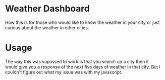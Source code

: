 # Weather Dashboard

How this is for those who would like to know the weather in your city or just curious about the weather in other cities.

# Usage

The way this was supossed to work is that you search up a city then it would give you a response of the next five days of weather in that city. But I couldn't figure out what my issue was with my javascript.
